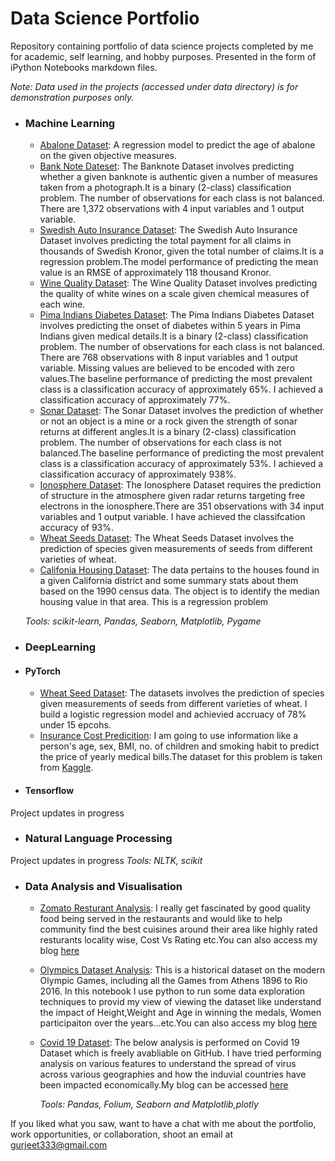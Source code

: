 # Data Science Portfolio
Repository containing portfolio of data science projects completed by me for academic, self learning, and hobby purposes. Presented in the form of iPython Notebooks markdown files.

_Note: Data used in the projects (accessed under data directory) is for demonstration purposes only._

- ### Machine Learning

	- [Abalone Dataset](https://github.com/hargurjeet/MachineLearning/blob/Abalone-Dataset/Abalone_Dataset_Analysis.ipynb): A regression model to predict the age of abalone on the given objective measures. 
	- [Bank Note Dateset](https://github.com/hargurjeet/MachineLearning/blob/Bank-Note-Dataset/Bank_Note_Analysis.ipynb): The Banknote Dataset involves predicting whether a given banknote is authentic given a number of measures taken from a photograph.It is a binary (2-class) classification problem. The number of observations for each class is not balanced. There are 1,372 observations with 4 input variables and 1 output variable.
	- [Swedish Auto Insurance Dataset](https://github.com/hargurjeet/MachineLearning/blob/Swedish-Auto-Insurance-Dataset/Swedish_Auto_Insurance_Dataset.ipynb): The Swedish Auto Insurance Dataset involves predicting the total payment for all claims in thousands of Swedish Kronor, given the total number of claims.It is a regression problem.The model performance of predicting the mean value is an RMSE of approximately 118 thousand Kronor.
	- [Wine Quality Dataset](https://github.com/hargurjeet/MachineLearning/blob/Wine-Quality-Dataset/Wine_Quality_Dataset.ipynb): The Wine Quality Dataset involves predicting the quality of white wines on a scale given chemical measures of each wine.
	- [Pima Indians Diabetes Dataset](https://github.com/hargurjeet/MachineLearning/blob/Pima-Indians-Diabetes-Dataset/Pima_Indians_Diabetes_Dataset.ipynb): The Pima Indians Diabetes Dataset involves predicting the onset of diabetes within 5 years in Pima Indians given medical details.It is a binary (2-class) classification problem. The number of observations for each class is not balanced. There are 768 observations with 8 input variables and 1 output variable. Missing values are believed to be encoded with zero values.The baseline performance of predicting the most prevalent class is a classification accuracy of approximately 65%. I achieved a classification accuracy of approximately 77%.
	- [Sonar Dataset](https://github.com/hargurjeet/MachineLearning/blob/Sonar-Dataset/Sonar_Dataset.ipynb): The Sonar Dataset involves the prediction of whether or not an object is a mine or a rock given the strength of sonar returns at different angles.It is a binary (2-class) classification problem. The number of observations for each class is not balanced.The baseline performance of predicting the most prevalent class is a classification accuracy of approximately 53%. I achieved a classification accuracy of approximately 938%.
	- [Ionosphere Dataset](https://github.com/hargurjeet/MachineLearning/blob/Sonar-Dataset/Sonar_Dataset.ipynb): The Ionosphere Dataset requires the prediction of structure in the atmosphere given radar returns targeting free electrons in the ionosphere.There are 351 observations with 34 input variables and 1 output variable. I have achieved the classifcation accuracy of 93%.
	- [Wheat Seeds Dataset](https://github.com/hargurjeet/MachineLearning/blob/Wheat-Seeds/Wheat_Seeds_Analysis_Pytorch.ipynb): The Wheat Seeds Dataset involves the prediction of species given measurements of seeds from different varieties of wheat.
	- [Califonia Housing Dataset](https://github.com/hargurjeet/MachineLearning/blob/Califonia-Housing-Dataset/Califonia_Housing_Analysis.ipynb): The data pertains to the houses found in a given California district and some summary stats about them based on the 1990 census data. The object is to identify the median housing value in that area. This is a regression problem


	_Tools: scikit-learn, Pandas, Seaborn, Matplotlib, Pygame_ 
	
- ### DeepLearning

- #### PyTorch
  - [Wheat Seed Dataset](https://nbviewer.jupyter.org/github/hargurjeet/DeepLearning/blob/main/Wheat_Seeds_Analysis_Pytorch_blogs.ipynb): The datasets involves the prediction of species given measurements of seeds from different varieties of wheat. I build a logistic regression model and achievied accruacy of 78% under 15 epcohs.
  - [Insurance Cost Predicition](): I am going to use information like a person's age, sex, BMI, no. of children and smoking habit to predict the price of yearly medical bills.The dataset for this problem is taken from [Kaggle](https://www.kaggle.com/mirichoi0218/insurance). 


- #### Tensorflow
Project updates in progress

- ### Natural Language Processing

Project updates in progress
	_Tools: NLTK, scikit_

- ### Data Analysis and Visualisation
	- [Zomato Resturant Analysis](https://nbviewer.jupyter.org/github/hargurjeet/Data-Analysis-Using-Python/blob/main/Zomato%20Restaurant%20Analysis.ipynb): I really get  fascinated by good quality food being served in the restaurants and would like to help community find the best cuisines around their area like highly rated resturants locality wise, Cost Vs Rating etc.You can also access my blog [here](https://gurjeet333.medium.com/explanatory-data-analysis-of-zomato-restaurant-data-71ba8c3c7e5e)
  - [Olympics Dataset Analysis](https://nbviewer.jupyter.org/github/hargurjeet/Data-Analysis-Using-Python/blob/main/olympics_dataset_analysis.ipynb): This is a historical dataset on the modern Olympic Games, including all the Games from Athens 1896 to Rio 2016. In this notebook I use python to run some data exploration techniques to provid my view of viewing the dataset like understand the impact of Height,Weight and Age in winning the medals, Women participaiton over the years...etc.You can also access my blog [here](https://gurjeet333.medium.com/data-exploration-of-historical-olympics-dataset-2d50a7d0611d)
  - [Covid 19 Dataset](https://nbviewer.jupyter.org/github/hargurjeet/Data-Analysis-Using-Python/blob/main/Covid19-Analysis.ipynb): The below analysis is performed on Covid 19 Dataset which is freely avabliable on GitHub. I have tried performing analysis on various features to understand the spread of virus across various geographies and how the induvial countries have been impacted economically.My blog can be accessed [here](https://gurjeet333.medium.com/covid-19-explanatory-data-analysis-76cab46c48d1#ad87)
		
	_Tools: Pandas, Folium, Seaborn and Matplotlib,plotly_
	
	
If you liked what you saw, want to have a chat with me about the portfolio, work opportunities, or collaboration, shoot an email at gurjeet333@gmail.com
